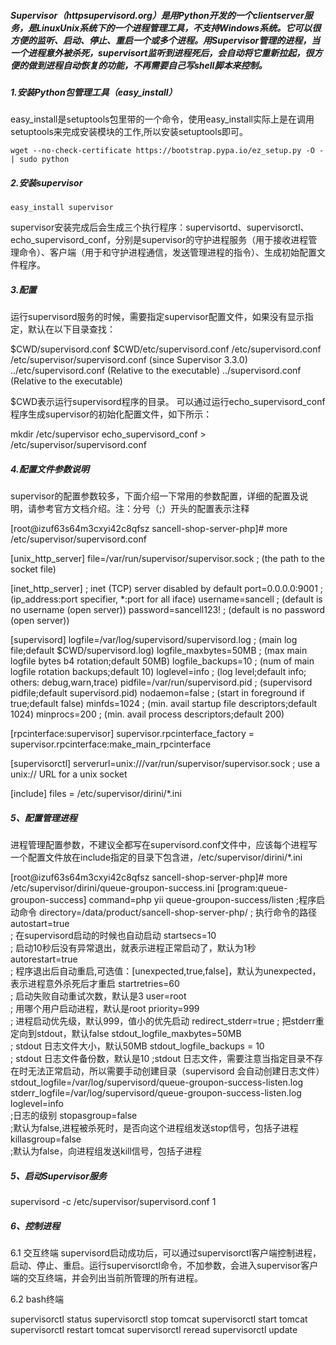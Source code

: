 ##### Supervisor（httpsupervisord.org）是用Python开发的一个clientserver服务，是LinuxUnix系统下的一个进程管理工具，不支持Windows系统。它可以很方便的监听、启动、停止、重启一个或多个进程。用Supervisor管理的进程，当一个进程意外被杀死，supervisort监听到进程死后，会自动将它重新拉起，很方便的做到进程自动恢复的功能，不再需要自己写shell脚本来控制。



##### 1.安装Python包管理工具（easy_install）

easy_install是setuptools包里带的一个命令，使用easy_install实际上是在调用setuptools来完成安装模块的工作,所以安装setuptools即可。

```shell
wget --no-check-certificate https://bootstrap.pypa.io/ez_setup.py -O - | sudo python

```

##### 2.安装supervisor

```
easy_install supervisor
```

supervisor安装完成后会生成三个执行程序：supervisortd、supervisorctl、echo_supervisord_conf，分别是supervisor的守护进程服务（用于接收进程管理命令）、客户端（用于和守护进程通信，发送管理进程的指令）、生成初始配置文件程序。

##### 3.配置

运行supervisord服务的时候，需要指定supervisor配置文件，如果没有显示指定，默认在以下目录查找：

$CWD/supervisord.conf
$CWD/etc/supervisord.conf
/etc/supervisord.conf
/etc/supervisor/supervisord.conf (since Supervisor 3.3.0)
../etc/supervisord.conf (Relative to the executable)
../supervisord.conf (Relative to the executable)

$CWD表示运行supervisord程序的目录。
可以通过运行echo_supervisord_conf程序生成supervisor的初始化配置文件，如下所示：

mkdir /etc/supervisor
echo_supervisord_conf > /etc/supervisor/supervisord.conf



##### 4.配置文件参数说明

supervisor的配置参数较多，下面介绍一下常用的参数配置，详细的配置及说明，请参考官方文档介绍。注：分号（;）开头的配置表示注释

[root@izuf63s64m3cxyi42c8qfsz sancell-shop-server-php]# 
more  /etc/supervisor/supervisord.conf 

[unix_http_server]
file=/var/run/supervisor/supervisor.sock   ; (the path to the socket file)

[inet_http_server]         ; inet (TCP) server disabled by default
port=0.0.0.0:9001        ; (ip_address:port specifier, *:port for all iface)
username=sancell            ; (default is no username (open server))
password=sancell123!               ; (default is no password (open server))

[supervisord]
logfile=/var/log/supervisord/supervisord.log  ; (main log file;default $CWD/supervisord.log)
logfile_maxbytes=50MB       ; (max main logfile bytes b4 rotation;default 50MB)
logfile_backups=10          ; (num of main logfile rotation backups;default 10)
loglevel=info               ; (log level;default info; others: debug,warn,trace)
pidfile=/var/run/supervisord.pid ; (supervisord pidfile;default supervisord.pid)
nodaemon=false              ; (start in foreground if true;default false)
minfds=1024                 ; (min. avail startup file descriptors;default 1024)
minprocs=200                ; (min. avail process descriptors;default 200)

[rpcinterface:supervisor]
supervisor.rpcinterface_factory = supervisor.rpcinterface:make_main_rpcinterface

[supervisorctl]
serverurl=unix:///var/run/supervisor/supervisor.sock ; use a unix:// URL  for a unix socket

[include]
files = /etc/supervisor/dirini/*.ini

##### 5、配置管理进程

进程管理配置参数，不建议全都写在supervisord.conf文件中，应该每个进程写一个配置文件放在include指定的目录下包含进，/etc/supervisor/dirini/*.ini

[root@izuf63s64m3cxyi42c8qfsz sancell-shop-server-php]# more  /etc/supervisor/dirini/queue-groupon-success.ini 
[program:queue-groupon-success]
command=php yii queue-groupon-success/listen
;程序启动命令
directory=/data/product/sancell-shop-server-php/
; 执行命令的路径
autostart=true       
; 在supervisord启动的时候也自动启动
startsecs=10         
; 启动10秒后没有异常退出，就表示进程正常启动了，默认为1秒
autorestart=true     
; 程序退出后自动重启,可选值：[unexpected,true,false]，默认为unexpected，表示进程意外杀死后才重启
startretries=60       
; 启动失败自动重试次数，默认是3
user=root          
; 用哪个用户启动进程，默认是root
priority=999         
; 进程启动优先级，默认999，值小的优先启动
redirect_stderr=true 
; 把stderr重定向到stdout，默认false
stdout_logfile_maxbytes=50MB  
; stdout 日志文件大小，默认50MB
stdout_logfile_backups = 10   
; stdout 日志文件备份数，默认是10
;stdout 日志文件，需要注意当指定目录不存在时无法正常启动，所以需要手动创建目录（supervisord 会自动创建日志文件）
stdout_logfile=/var/log/supervisord/queue-groupon-success-listen.log
stderr_logfile=/var/log/supervisord/queue-groupon-success-listen.log
loglevel=info  
;日志的级别
stopasgroup=false     
;默认为false,进程被杀死时，是否向这个进程组发送stop信号，包括子进程
killasgroup=false     
;默认为false，向进程组发送kill信号，包括子进程

##### 5、启动Supervisor服务

supervisord -c /etc/supervisor/supervisord.conf
1

##### 6、控制进程

6.1 交互终端
supervisord启动成功后，可以通过supervisorctl客户端控制进程，启动、停止、重启。运行supervisorctl命令，不加参数，会进入supervisor客户端的交互终端，并会列出当前所管理的所有进程。

6.2 bash终端

supervisorctl status
supervisorctl stop tomcat
supervisorctl start tomcat
supervisorctl restart tomcat
supervisorctl reread
supervisorctl update
